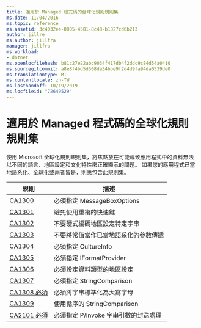 ```yaml
---
title: 適用於 Managed 程式碼的全球化規則規則集
ms.date: 11/04/2016
ms.topic: reference
ms.assetid: 3c4032ee-0805-4581-8c48-b1827cd6b213
author: jillre
ms.author: jillfra
manager: jillfra
ms.workload:
- dotnet
ms.openlocfilehash: b81c27e22abc9034f417db4f2ddc9c84d54a0410
ms.sourcegitcommit: a8e8f4bd5d508da34bbe9f2d4d9fa94da0539de0
ms.translationtype: MT
ms.contentlocale: zh-TW
ms.lasthandoff: 10/19/2019
ms.locfileid: "72649529"
---
```

# <a name="globalization-rules-rule-set-for-managed-code"></a>適用於 Managed 程式碼的全球化規則規則集

使用 Microsoft 全球化規則規則集，將焦點放在可能導致應用程式中的資料無法以不同的語言、地區設定和文化特性來正確顯示的問題。 如果您的應用程式已當地語系化、全球化或兩者皆是，則應包含此規則集。

|規則|描述|
|----------|-----------------|
|[CA1300](../code-quality/ca1300.md)|必須指定 MessageBoxOptions|
|[CA1301](../code-quality/ca1301.md)|避免使用重複的快速鍵|
|[CA1302](../code-quality/ca1302.md)|不要硬式編碼地區設定特定字串|
|[CA1303](../code-quality/ca1303.md)|不要將常值當作已當地語系化的參數傳遞|
|[CA1304](../code-quality/ca1304.md)|必須指定 CultureInfo|
|[CA1305](../code-quality/ca1305.md)|必須指定 IFormatProvider|
|[CA1306](../code-quality/ca1306.md)|必須設定資料類型的地區設定|
|[CA1307](../code-quality/ca1307.md)|必須指定 StringComparison|
|[CA1308 必須](../code-quality/ca1308.md)|必須將字串標準化為大寫字母|
|[CA1309](../code-quality/ca1309.md)|使用循序的 StringComparison|
|[CA2101 必須](../code-quality/ca2101.md)|必須指定 P/Invoke 字串引數的封送處理|
